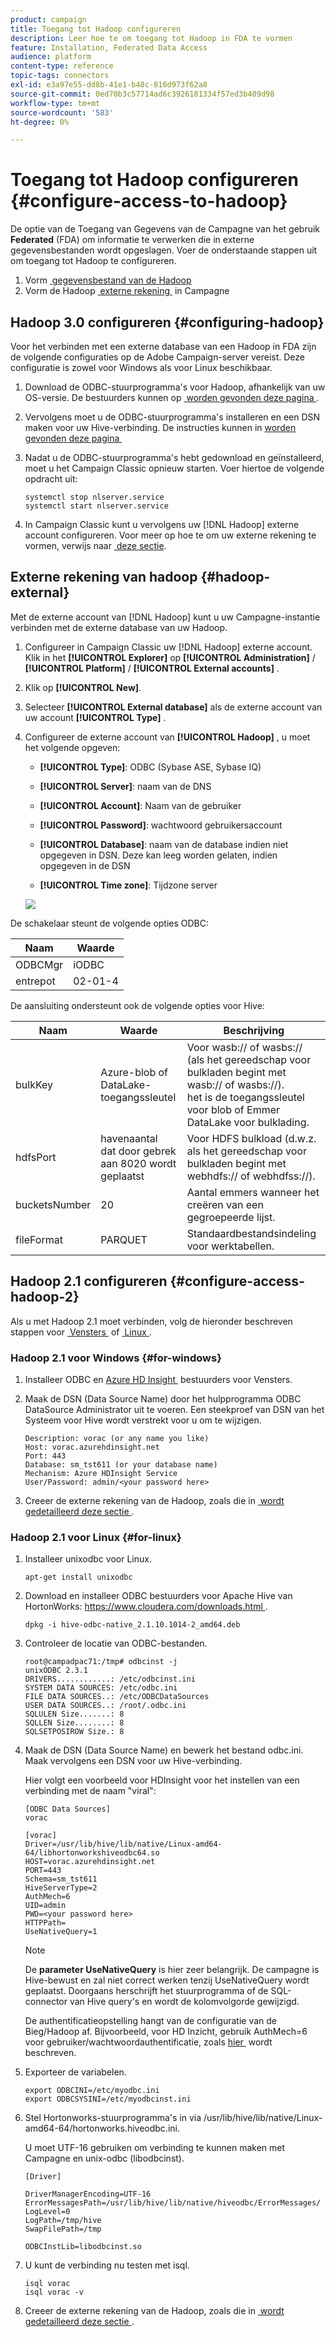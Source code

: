 ```yaml
---
product: campaign
title: Toegang tot Hadoop configureren
description: Leer hoe te om toegang tot Hadoop in FDA te vormen
feature: Installation, Federated Data Access
audience: platform
content-type: reference
topic-tags: connectors
exl-id: e3a97e55-dd8b-41e1-b48c-816d973f62a8
source-git-commit: 0ed70b3c57714ad6c3926181334f57ed3b409d98
workflow-type: tm+mt
source-wordcount: '583'
ht-degree: 0%

---
```


# Toegang tot Hadoop configureren {#configure-access-to-hadoop}



De optie van de Toegang van Gegevens van de Campagne van het gebruik **Federated** (FDA) om informatie te verwerken die in externe gegevensbestanden wordt opgeslagen. Voer de onderstaande stappen uit om toegang tot Hadoop te configureren.

1. Vorm [&#x200B; gegevensbestand van de Hadoop &#x200B;](#configuring-hadoop)
1. Vorm de Hadoop [&#x200B; externe rekening &#x200B;](#hadoop-external) in Campagne

## Hadoop 3.0 configureren {#configuring-hadoop}

Voor het verbinden met een externe database van een Hadoop in FDA zijn de volgende configuraties op de Adobe Campaign-server vereist. Deze configuratie is zowel voor Windows als voor Linux beschikbaar.

1. Download de ODBC-stuurprogramma&#39;s voor Hadoop, afhankelijk van uw OS-versie. De bestuurders kunnen op [&#x200B; worden gevonden deze pagina &#x200B;](https://www.cloudera.com/downloads.html).

1. Vervolgens moet u de ODBC-stuurprogramma&#39;s installeren en een DSN maken voor uw Hive-verbinding. De instructies kunnen in [&#x200B; worden gevonden deze pagina &#x200B;](https://docs.cloudera.com/documentation/other/connectors/hive-odbc/2-6-5/Cloudera-ODBC-Driver-for-Apache-Hive-Install-Guide.pdf)

1. Nadat u de ODBC-stuurprogramma&#39;s hebt gedownload en geïnstalleerd, moet u het Campaign Classic opnieuw starten. Voer hiertoe de volgende opdracht uit:

   ```
   systemctl stop nlserver.service
   systemctl start nlserver.service
   ```

1. In Campaign Classic kunt u vervolgens uw [!DNL Hadoop] externe account configureren. Voor meer op hoe te om uw externe rekening te vormen, verwijs naar [&#x200B; deze sectie &#x200B;](#hadoop-external).

## Externe rekening van hadoop {#hadoop-external}

Met de externe account van [!DNL Hadoop] kunt u uw Campagne-instantie verbinden met de externe database van uw Hadoop.

1. Configureer in Campaign Classic uw [!DNL Hadoop] externe account. Klik in het **[!UICONTROL Explorer]** op **[!UICONTROL Administration]** / **[!UICONTROL Platform]** / **[!UICONTROL External accounts]** .

1. Klik op **[!UICONTROL New]**.

1. Selecteer **[!UICONTROL External database]** als de externe account van uw account **[!UICONTROL Type]** .

1. Configureer de externe account van **[!UICONTROL Hadoop]** , u moet het volgende opgeven:

   * **[!UICONTROL Type]**: ODBC (Sybase ASE, Sybase IQ)

   * **[!UICONTROL Server]**: naam van de DNS

   * **[!UICONTROL Account]**: Naam van de gebruiker

   * **[!UICONTROL Password]**: wachtwoord gebruikersaccount

   * **[!UICONTROL Database]**: naam van de database indien niet opgegeven in DSN. Deze kan leeg worden gelaten, indien opgegeven in de DSN

   * **[!UICONTROL Time zone]**: Tijdzone server

   ![](assets/hadoop3.png)

De schakelaar steunt de volgende opties ODBC:

| Naam | Waarde |
|---|---|
| ODBCMgr | iODBC |
| entrepot | 02-01-4 |

De aansluiting ondersteunt ook de volgende opties voor Hive:

| Naam | Waarde | Beschrijving |
|---|---|---|
| bulkKey | Azure-blob of DataLake-toegangssleutel | Voor wasb:// of wasbs:// (als het gereedschap voor bulkladen begint met wasb:// of wasbs://). <br> het is de toegangssleutel voor blob of Emmer DataLake voor bulklading. |
| hdfsPort | havenaantal <br> dat door gebrek aan 8020 wordt geplaatst | Voor HDFS bulkload (d.w.z. als het gereedschap voor bulkladen begint met webhdfs:// of webhdfss://). |
| bucketsNumber | 20 | Aantal emmers wanneer het creëren van een gegroepeerde lijst. |
| fileFormat | PARQUET | Standaardbestandsindeling voor werktabellen. |


## Hadoop 2.1 configureren {#configure-access-hadoop-2}

Als u met Hadoop 2.1 moet verbinden, volg de hieronder beschreven stappen voor [&#x200B; Vensters &#x200B;](#for-windows) of [&#x200B; Linux &#x200B;](#for-linux).

### Hadoop 2.1 voor Windows {#for-windows}

1. Installeer ODBC en [&#x200B; Azure HD Insight &#x200B;](https://www.microsoft.com/en-us/download/details.aspx?id=40886) bestuurders voor Vensters.
1. Maak de DSN (Data Source Name) door het hulpprogramma ODBC DataSource Administrator uit te voeren. Een steekproef van DSN van het Systeem voor Hive wordt verstrekt voor u om te wijzigen.

   ```
   Description: vorac (or any name you like)
   Host: vorac.azurehdinsight.net
   Port: 443
   Database: sm_tst611 (or your database name)
   Mechanism: Azure HDInsight Service
   User/Password: admin/<your password here>
   ```

1. Creeer de externe rekening van de Hadoop, zoals die in [&#x200B; wordt gedetailleerd deze sectie &#x200B;](#hadoop-external).

### Hadoop 2.1 voor Linux {#for-linux}

1. Installeer unixodbc voor Linux.

   ```
   apt-get install unixodbc
   ```

1. Download en installeer ODBC bestuurders voor Apache Hive van HortonWorks: [&#x200B; https://www.cloudera.com/downloads.html &#x200B;](https://www.cloudera.com/downloads.html).

   ```
   dpkg -i hive-odbc-native_2.1.10.1014-2_amd64.deb
   ```

1. Controleer de locatie van ODBC-bestanden.

   ```
   root@campadpac71:/tmp# odbcinst -j
   unixODBC 2.3.1
   DRIVERS............: /etc/odbcinst.ini
   SYSTEM DATA SOURCES: /etc/odbc.ini
   FILE DATA SOURCES..: /etc/ODBCDataSources
   USER DATA SOURCES..: /root/.odbc.ini
   SQLULEN Size.......: 8
   SQLLEN Size........: 8
   SQLSETPOSIROW Size.: 8
   ```

1. Maak de DSN (Data Source Name) en bewerk het bestand odbc.ini. Maak vervolgens een DSN voor uw Hive-verbinding.

   Hier volgt een voorbeeld voor HDInsight voor het instellen van een verbinding met de naam &quot;viral&quot;:

   ```
   [ODBC Data Sources]
   vorac 
   
   [vorac]
   Driver=/usr/lib/hive/lib/native/Linux-amd64-64/libhortonworkshiveodbc64.so
   HOST=vorac.azurehdinsight.net
   PORT=443
   Schema=sm_tst611
   HiveServerType=2
   AuthMech=6
   UID=admin
   PWD=<your password here>
   HTTPPath=
   UseNativeQuery=1
   ```

   >[!NOTE]
   >
   >De **parameter UseNativeQuery** is hier zeer belangrijk. De campagne is Hive-bewust en zal niet correct werken tenzij UseNativeQuery wordt geplaatst. Doorgaans herschrijft het stuurprogramma of de SQL-connector van Hive query&#39;s en wordt de kolomvolgorde gewijzigd.

   De authentificatieopstelling hangt van de configuratie van de Bieg/Hadoop af. Bijvoorbeeld, voor HD Inzicht, gebruik AuthMech=6 voor gebruiker/wachtwoordauthentificatie, zoals [&#x200B; hier &#x200B;](https://www.simba.com/products/Spark/doc/ODBC_InstallGuide/unix/content/odbc/hi/configuring/authenticating/azuresvc.htm) wordt beschreven.

1. Exporteer de variabelen.

   ```
   export ODBCINI=/etc/myodbc.ini
   export ODBCSYSINI=/etc/myodbcinst.ini
   ```

1. Stel Hortonworks-stuurprogramma&#39;s in via /usr/lib/hive/lib/native/Linux-amd64-64/hortonworks.hiveodbc.ini.

   U moet UTF-16 gebruiken om verbinding te kunnen maken met Campagne en unix-odbc (libodbcinst).

   ```
   [Driver]
   
   DriverManagerEncoding=UTF-16
   ErrorMessagesPath=/usr/lib/hive/lib/native/hiveodbc/ErrorMessages/
   LogLevel=0
   LogPath=/tmp/hive
   SwapFilePath=/tmp
   
   ODBCInstLib=libodbcinst.so
   ```

1. U kunt de verbinding nu testen met isql.

   ```
   isql vorac
   isql vorac -v
   ```

1. Creeer de externe rekening van de Hadoop, zoals die in [&#x200B; wordt gedetailleerd deze sectie &#x200B;](#hadoop-external).
